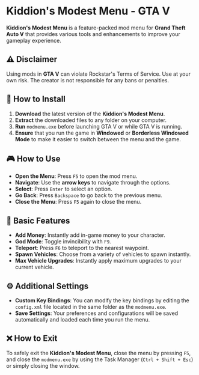 # Kiddion's Modest Menu - GTA V

**Kiddion's Modest Menu** is a feature-packed mod menu for **Grand Theft Auto V** that provides various tools and enhancements to improve your gameplay experience.

## ⚠️ Disclaimer
Using mods in **GTA V** can violate Rockstar's Terms of Service. Use at your own risk. The creator is not responsible for any bans or penalties.

## 📝 How to Install
1. **Download** the latest version of the **Kiddion's Modest Menu**.
2. **Extract** the downloaded files to any folder on your computer.
3. **Run** `modmenu.exe` before launching GTA V or while GTA V is running.
4. **Ensure** that you run the game in **Windowed** or **Borderless Windowed Mode** to make it easier to switch between the menu and the game.

## 🎮 How to Use

- **Open the Menu**: Press `F5` to open the mod menu.
- **Navigate**: Use the **arrow keys** to navigate through the options.
- **Select**: Press `Enter` to select an option.
- **Go Back**: Press `Backspace` to go back to the previous menu.
- **Close the Menu**: Press `F5` again to close the menu.

## 🚗 Basic Features

- **Add Money**: Instantly add in-game money to your character.
- **God Mode**: Toggle invincibility with `F9`.
- **Teleport**: Press `F6` to teleport to the nearest waypoint.
- **Spawn Vehicles**: Choose from a variety of vehicles to spawn instantly.
- **Max Vehicle Upgrades**: Instantly apply maximum upgrades to your current vehicle.

## ⚙️ Additional Settings

- **Custom Key Bindings**: You can modify the key bindings by editing the `config.xml` file located in the same folder as the `modmenu.exe`.
- **Save Settings**: Your preferences and configurations will be saved automatically and loaded each time you run the menu.

## ❌ How to Exit

To safely exit the **Kiddion's Modest Menu**, close the menu by pressing `F5`, and close the `modmenu.exe` by using the Task Manager (`Ctrl + Shift + Esc`) or simply closing the window.
